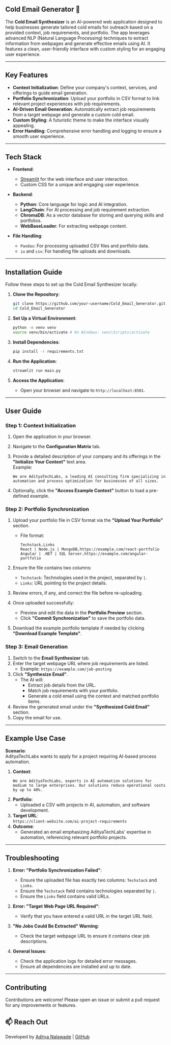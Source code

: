 ## Cold Email Generator 🌌

The **Cold Email Synthesizer** is an AI-powered web application designed to help businesses generate tailored cold emails for outreach based on a provided context, job requirements, and portfolio. The app leverages advanced NLP (Natural Language Processing) techniques to extract information from webpages and generate effective emails using AI. It features a clean, user-friendly interface with custom styling for an engaging user experience.

---

## Key Features
- **Context Initialization**: Define your company's context, services, and offerings to guide email generation.
- **Portfolio Synchronization**: Upload your portfolio in CSV format to link relevant project experiences with job requirements.
- **AI-Driven Email Generation**: Automatically extract job requirements from a target webpage and generate a custom cold email.
- **Custom Styling**: A futuristic theme to make the interface visually appealing.
- **Error Handling**: Comprehensive error handling and logging to ensure a smooth user experience.

---

## Tech Stack
- **Frontend**:
  - [Streamlit](https://streamlit.io/) for the web interface and user interaction.
  - Custom CSS for a unique and engaging user experience.
  
- **Backend**:
  - **Python**: Core language for logic and AI integration.
  - **LangChain**: For AI processing and job requirement extraction.
  - **ChromaDB**: As a vector database for storing and querying skills and portfolios.
  - **WebBaseLoader**: For extracting webpage content.

- **File Handling**:
  - `Pandas`: For processing uploaded CSV files and portfolio data.
  - `io` and `csv`: For handling file uploads and downloads.

---

## Installation Guide
Follow these steps to set up the Cold Email Synthesizer locally:

1. **Clone the Repository**:
   ```bash
   git clone https://github.com/your-username/Cold_Email_Generator.git
   cd Cold_Email_Generator
   ```

2. **Set Up a Virtual Environment**:
   ```bash
   python -m venv venv
   source venv/bin/activate # On Windows: venv\Scripts\activate
   ```

3. **Install Dependencies**:
   ```bash
   pip install -r requirements.txt
   ```

4. **Run the Application**:
   ```bash
   streamlit run main.py
   ```

5. **Access the Application**:
   - Open your browser and navigate to `http://localhost:8501`.

---

## User Guide

### Step 1: Context Initialization
1. Open the application in your browser.
2. Navigate to the **Configuration Matrix** tab.
3. Provide a detailed description of your company and its offerings in the **"Initialize Your Context"** text area.  
   Example:  
   ```
   We are AdityaTechLabs, a leading AI consulting firm specializing in automation and process optimization for businesses of all sizes.
   ```

4. Optionally, click the **"Access Example Context"** button to load a pre-defined example.

### Step 2: Portfolio Synchronization
1. Upload your portfolio file in CSV format via the **"Upload Your Portfolio"** section.
   - File format:  
     ```
     Techstack,Links
     React | Node.js | MongoDB,https://example.com/react-portfolio
     Angular | .NET | SQL Server,https://example.com/angular-portfolio
     ```
2. Ensure the file contains two columns:
   - `Techstack`: Technologies used in the project, separated by `|`.
   - `Links`: URL pointing to the project details.

3. Review errors, if any, and correct the file before re-uploading.
4. Once uploaded successfully:
   - Preview and edit the data in the **Portfolio Preview** section.
   - Click **"Commit Synchronization"** to save the portfolio data.

5. Download the example portfolio template if needed by clicking **"Download Example Template"**.

### Step 3: Email Generation
1. Switch to the **Email Synthesizer** tab.
2. Enter the target webpage URL where job requirements are listed.
   - Example: `https://example.com/job-posting`
3. Click **"Synthesize Email"**.
   - The AI will:
     - Extract job details from the URL.
     - Match job requirements with your portfolio.
     - Generate a cold email using the context and matched portfolio items.
4. Review the generated email under the **"Synthesized Cold Email"** section.
5. Copy the email for use.

---

## Example Use Case
**Scenario**:  
AdityaTechLabs wants to apply for a project requiring AI-based process automation.  

1. **Context**:  
   ```
   We are AdityaTechLabs, experts in AI automation solutions for medium to large enterprises. Our solutions reduce operational costs by up to 40%.
   ```
2. **Portfolio**:  
   - Uploaded a CSV with projects in AI, automation, and software development.
3. **Target URL**:  
   `https://client-website.com/ai-project-requirements`
4. **Outcome**:  
   - Generated an email emphasizing AdityaTechLabs' expertise in automation, referencing relevant portfolio projects.

---

## Troubleshooting

1. **Error: "Portfolio Synchronization Failed"**:
   - Ensure the uploaded file has exactly two columns: `Techstack` and `Links`.
   - Ensure the `Techstack` field contains technologies separated by `|`.
   - Ensure the `Links` field contains valid URLs.

2. **Error: "Target Web Page URL Required"**:
   - Verify that you have entered a valid URL in the target URL field.

3. **"No Jobs Could Be Extracted" Warning**:
   - Check the target webpage URL to ensure it contains clear job descriptions.

4. **General Issues**:
   - Check the application logs for detailed error messages.
   - Ensure all dependencies are installed and up to date.


---

## Contributing
Contributions are welcome! Please open an issue or submit a pull request for any improvements or features.

## 📫 Reach Out

Developed by [Aditya Nalawade](https://www.linkedin.com/in/aditya-nalawade-a4b081297) | [GitHub](https://github.com/Adiiiicodes)
